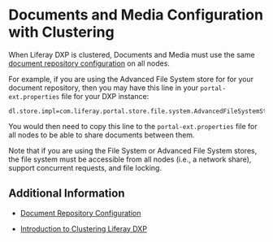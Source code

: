 # Documents and Media Configuration with Clustering

When Liferay DXP is clustered, Documents and Media must use the same [document repository configuration](https://help.liferay.com/hc/en-us/articles/360028810112-Document-Repository-Configuration) on all nodes.

For example, if you are using the Advanced File System store for for your document repository, then you may have this line in your `portal-ext.properties` file for your DXP instance:

```properties
dl.store.impl=com.liferay.portal.store.file.system.AdvancedFileSystemStore
```

You would then need to copy this line to the `portal-ext.properties` file for all nodes to be able to share documents between them.

Note that if you are using the File System or Advanced File System stores, the file system must be accessible from all nodes (i.e., a network share), support concurrent requests, and file locking.

## Additional Information

* [Document Repository Configuration](https://help.liferay.com/hc/en-us/articles/360028810112-Document-Repository-Configuration)

* [Introduction to Clustering Liferay DXP](./01-introduction-to-clustering-liferay-dxp.md)
